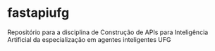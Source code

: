 # fastapiufg
Repositório para a disciplina de Construção de APIs para Inteligência Artificial da especialização em agentes inteligentes UFG

